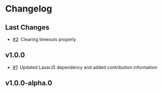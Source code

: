 # Changelog

## Last Changes

- [#2](https://github.com/LaxarJS/ax-layer-control/issues/2): Clearing timeouts properly


## v1.0.0

- [#1](https://github.com/LaxarJS/ax-layer-control/issues/1): Updated LaxarJS dependency and added contribution information


## v1.0.0-alpha.0
